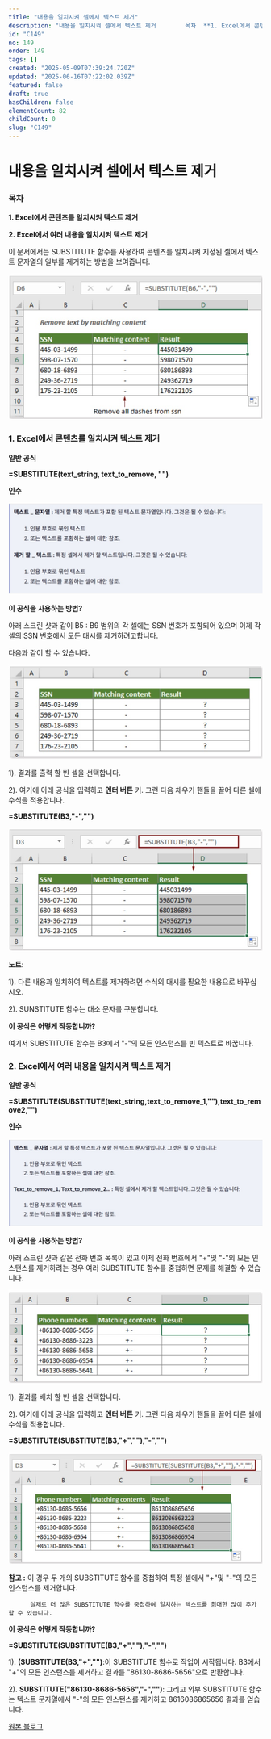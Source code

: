 ```yaml
---
title: "내용을 일치시켜 셀에서 텍스트 제거"
description: "내용을 일치시켜 셀에서 텍스트 제거        목차  **1. Excel에서 콘텐츠를 일치시켜 텍스트 제거**  **2. Excel에서 여러 내용을 일치시켜 텍스트 제거**    이 문서에서는 SUBSTITUTE 함수를 사용하여 콘텐츠를 일치시켜 지정된 셀에서 텍..."
id: "C149"
no: 149
order: 149
tags: []
created: "2025-05-09T07:39:24.720Z"
updated: "2025-06-16T07:22:02.039Z"
featured: false
draft: true
hasChildren: false
elementCount: 82
childCount: 0
slug: "C149"
---
```


# 내용을 일치시켜 셀에서 텍스트 제거



### 목차

**1. Excel에서 콘텐츠를 일치시켜 텍스트 제거**

**2. Excel에서 여러 내용을 일치시켜 텍스트 제거**



이 문서에서는 SUBSTITUTE 함수를 사용하여 콘텐츠를 일치시켜 지정된 셀에서 텍스트 문자열의 일부를 제거하는 방법을 보여줍니다.

![file](/images/f9782bab9bae55a0466eb38459945463.jpg)



### 1. Excel에서 콘텐츠를 일치시켜 텍스트 제거



**일반 공식**

**=SUBSTITUTE(text_string, text_to_remove, "")**

**인수**

![file](/images/43cd63aa871df3a69d91f136e3dd3ce2.jpg)



**이 공식을 사용하는 방법?**

아래 스크린 샷과 같이 B5 : B9 범위의 각 셀에는 SSN 번호가 포함되어 있으며 이제 각 셀의 SSN 번호에서 모든 대시를 제거하려고합니다. 

다음과 같이 할 수 있습니다.

![file](/images/280fb693c4c3a42361126a29804d3cb5.jpg)



1). 결과를 출력 할 빈 셀을 선택합니다.

2). 여기에 아래 공식을 입력하고 **엔터 버튼** 키. 그런 다음 채우기 핸들을 끌어 다른 셀에 수식을 적용합니다.

**=SUBSTITUTE(B3,"-","")**

![file](/images/8794381553d071c0309d0ff337a75de5.jpg)



**노트**:

1). 다른 내용과 일치하여 텍스트를 제거하려면 수식의 대시를 필요한 내용으로 바꾸십시오.

2). SUNSTITUTE 함수는 대소 문자를 구분합니다.



**이 공식은 어떻게 작동합니까?**

여기서 SUBSTITUTE 함수는 B3에서 "-"의 모든 인스턴스를 빈 텍스트로 바꿉니다.



### 2. Excel에서 여러 내용을 일치시켜 텍스트 제거



**일반 공식**

**=SUBSTITUTE(SUBSTITUTE(text_string,text_to_remove_1,""),text_to_remove2,"")**

**인수**

![file](/images/9af16df338828ac0e85c138298ae8bf2.jpg)



**이 공식을 사용하는 방법?**

아래 스크린 샷과 같은 전화 번호 목록이 있고 이제 전화 번호에서 "+"및 "-"의 모든 인스턴스를 제거하려는 경우 여러 SUBSTITUTE 함수를 중첩하면 문제를 해결할 수 있습니다.

![file](/images/82af9500c63cfabe07bc11849869e236.jpg)

1). 결과를 배치 할 빈 셀을 선택합니다.

2). 여기에 아래 공식을 입력하고 **엔터 버튼** 키. 그런 다음 채우기 핸들을 끌어 다른 셀에 수식을 적용합니다.

**=SUBSTITUTE(SUBSTITUTE(B3,"+",""),"-","")**

![file](/images/13f7573d1192aed029b127cfae553573.jpg)

**참고 :** 이 경우 두 개의 SUBSTITUTE 함수를 중첩하여 특정 셀에서 "+"및 "-"의 모든 인스턴스를 제거합니다. 

          실제로 더 많은 SUBSTITUTE 함수를 중첩하여 일치하는 텍스트를 최대한 많이 추가 할 수 있습니다.



**이 공식은 어떻게 작동합니까?**



**=SUBSTITUTE(SUBSTITUTE(B3,"+",""),"-","")**



1). **(SUBSTITUTE(B3,"+","")**:이 SUBSTITUTE 함수로 작업이 시작됩니다. B3에서 "+"의 모든 인스턴스를 제거하고 결과를 "86130-8686-5656"으로 반환합니다.

2). **SUBSTITUTE("86130-8686-5656","-","")**: 그리고 외부 SUBSTITUTE 함수는 텍스트 문자열에서 "-"의 모든 인스턴스를 제거하고 8616086865656 결과를 얻습니다.



[원본 블로그](https://ko.extendoffice.com/excel/formulas/excel-remove-text-by-matching.html)
